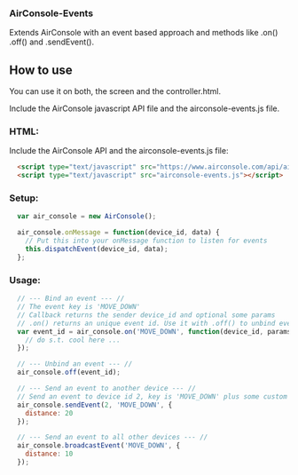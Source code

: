 ### AirConsole-Events

Extends AirConsole with an event based approach and methods like .on() .off() and .sendEvent().

## How to use

You can use it on both, the screen and the controller.html.

Include the AirConsole javascript API file and the airconsole-events.js file.

### HTML:

Include the AirConsole API and the airconsole-events.js file:

```html
  <script type="text/javascript" src="https://www.airconsole.com/api/airconsole-latest.js"></script>
  <script type="text/javascript" src="airconsole-events.js"></script>
```

### Setup:

```javascript
  var air_console = new AirConsole();

  air_console.onMessage = function(device_id, data) {
    // Put this into your onMessage function to listen for events
    this.dispatchEvent(device_id, data);
  };
```

### Usage:

```javascript
  // --- Bind an event --- //
  // The event key is 'MOVE_DOWN'
  // Callback returns the sender device_id and optional some params
  // .on() returns an unique event id. Use it with .off() to unbind events
  var event_id = air_console.on('MOVE_DOWN', function(device_id, params) {
    // do s.t. cool here ...
  });

  // --- Unbind an event --- //
  air_console.off(event_id);

  // --- Send an event to another device --- //
  // Send an event to device id 2, key is 'MOVE_DOWN' plus some custom params
  air_console.sendEvent(2, 'MOVE_DOWN', {
    distance: 20
  });

  // --- Send an event to all other devices --- //
  air_console.broadcastEvent('MOVE_DOWN', {
    distance: 10
  });
```
